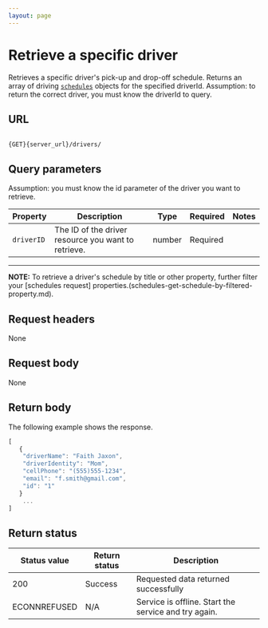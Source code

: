 ```yaml
---
layout: page
---
```

# Retrieve a specific driver

Retrieves a specific driver's pick-up and drop-off schedule.
Returns an array of driving [`schedules`](schedules) objects for the specified driverId.
Assumption: to return the correct driver, you must know the driverId to query.

## URL

```shell

{GET}{server_url}/drivers/
```

## Query parameters

Assumption: you must know the id parameter of the driver you want to retrieve.

| Property | Description | Type | Required | Notes |
| -------------- | ------ | ------------ |------------ |------------ |
| `driverID` | The ID of the driver resource you want to retrieve. | number | Required |  |

---

**NOTE:**
To retrieve a driver's schedule by title or other property, further filter your [schedules request] properties.(schedules-get-schedule-by-filtered-property.md).

## Request headers

None

## Request body

None

## Return body

The following example shows the response.

```js
[
   {
    "driverName": "Faith Jaxon",
    "driverIdentity": "Mom",
    "cellPhone": "(555)555-1234",
    "email": "f.smith@gmail.com",
    "id": "1"
   }
    ...
]
```

## Return status

| Status value | Return status | Description |
| ------------- | ----------- | ----------- |
| 200 | Success | Requested data returned successfully |
|  ECONNREFUSED | N/A | Service is offline. Start the service and try again. |
